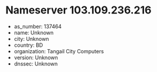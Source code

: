 # Nameserver 103.109.236.216

* as_number: 137464
* name: Unknown
* city: Unknown
* country: BD
* organization: Tangail City Computers
* version: Unknown
* dnssec: Unknown
